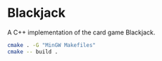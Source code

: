 # Blackjack

A C++ implementation of the card game Blackjack.

```bash
cmake . -G "MinGW Makefiles"
cmake -- build .
```
